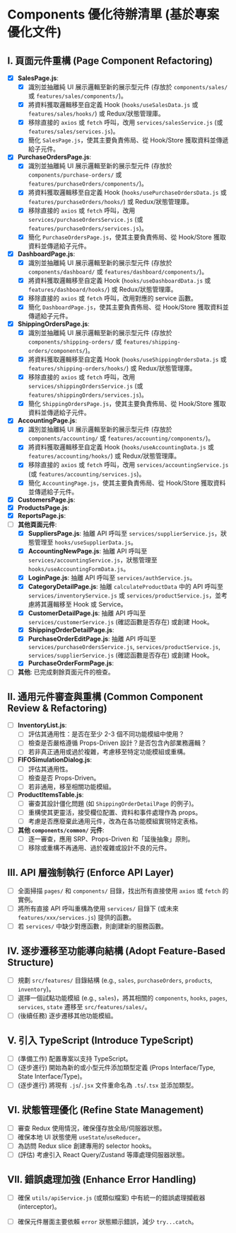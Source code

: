 # Components 優化待辦清單 (基於專案優化文件)

## I. 頁面元件重構 (Page Component Refactoring)

- [x] **SalesPage.js**:
    - [x] 識別並抽離純 UI 展示邏輯至新的展示型元件 (存放於 `components/sales/` 或 `features/sales/components/`)。
    - [x] 將資料獲取邏輯移至自定義 Hook (`hooks/useSalesData.js` 或 `features/sales/hooks/`) 或 Redux/狀態管理庫。
    - [x] 移除直接的 `axios` 或 `fetch` 呼叫，改用 `services/salesService.js` (或 `features/sales/services.js`)。
    - [x] 簡化 `SalesPage.js`，使其主要負責佈局、從 Hook/Store 獲取資料並傳遞給子元件。
- [x] **PurchaseOrdersPage.js**:
    - [x] 識別並抽離純 UI 展示邏輯至新的展示型元件 (存放於 `components/purchase-orders/` 或 `features/purchaseOrders/components/`)。
    - [x] 將資料獲取邏輯移至自定義 Hook (`hooks/usePurchaseOrdersData.js` 或 `features/purchaseOrders/hooks/`) 或 Redux/狀態管理庫。
    - [x] 移除直接的 `axios` 或 `fetch` 呼叫，改用 `services/purchaseOrdersService.js` (或 `features/purchaseOrders/services.js`)。
    - [x] 簡化 `PurchaseOrdersPage.js`，使其主要負責佈局、從 Hook/Store 獲取資料並傳遞給子元件。
- [x] **DashboardPage.js**:
    - [x] 識別並抽離純 UI 展示邏輯至新的展示型元件 (存放於 `components/dashboard/` 或 `features/dashboard/components/`)。
    - [x] 將資料獲取邏輯移至自定義 Hook (`hooks/useDashboardData.js` 或 `features/dashboard/hooks/`) 或 Redux/狀態管理庫。
    - [x] 移除直接的 `axios` 或 `fetch` 呼叫，改用對應的 service 函數。
    - [x] 簡化 `DashboardPage.js`，使其主要負責佈局、從 Hook/Store 獲取資料並傳遞給子元件。
- [x] **ShippingOrdersPage.js**:
    - [x] 識別並抽離純 UI 展示邏輯至新的展示型元件 (存放於 `components/shipping-orders/` 或 `features/shipping-orders/components/`)。
    - [x] 將資料獲取邏輯移至自定義 Hook (`hooks/useShippingOrdersData.js` 或 `features/shipping-orders/hooks/`) 或 Redux/狀態管理庫。
    - [x] 移除直接的 `axios` 或 `fetch` 呼叫，改用 `services/shippingOrdersService.js` (或 `features/shippingOrders/services.js`)。
    - [x] 簡化 `ShippingOrdersPage.js`，使其主要負責佈局、從 Hook/Store 獲取資料並傳遞給子元件。
- [x] **AccountingPage.js**:
    - [x] 識別並抽離純 UI 展示邏輯至新的展示型元件 (存放於 `components/accounting/` 或 `features/accounting/components/`)。
    - [x] 將資料獲取邏輯移至自定義 Hook (`hooks/useAccountingData.js` 或 `features/accounting/hooks/`) 或 Redux/狀態管理庫。
    - [x] 移除直接的 `axios` 或 `fetch` 呼叫，改用 `services/accountingService.js` (或 `features/accounting/services.js`)。
    - [x] 簡化 `AccountingPage.js`，使其主要負責佈局、從 Hook/Store 獲取資料並傳遞給子元件。
- [x] **CustomersPage.js**:
- [x] **ProductsPage.js**:
- [x] **ReportsPage.js**:
- [ ] **其他頁面元件**:
    - [x] **SuppliersPage.js**: 抽離 API 呼叫至 `services/supplierService.js`，狀態管理至 `hooks/useSupplierData.js`。
    - [x] **AccountingNewPage.js**: 抽離 API 呼叫至 `services/accountingService.js`，狀態管理至 `hooks/useAccountingFormData.js`。
    - [x] **LoginPage.js**: 抽離 API 呼叫至 `services/authService.js`。
    - [x] **CategoryDetailPage.js**: 抽離 `calculateProductData` 中的 API 呼叫至 `services/inventoryService.js` 或 `services/productService.js`，並考慮將其邏輯移至 Hook 或 Service。
    - [x] **CustomerDetailPage.js**: 抽離 API 呼叫至 `services/customerService.js` (確認函數是否存在) 或創建 Hook。
    - [x] **ShippingOrderDetailPage.js**: 
    - [x] **PurchaseOrderEditPage.js**: 抽離 API 呼叫至 `services/purchaseOrdersService.js`, `services/productService.js`, `services/supplierService.js` (確認函數是否存在) 或創建 Hook。
    - [x] **PurchaseOrderFormPage.js**:
- [ ] **其他**: 已完成剩餘頁面元件的檢查。

## II. 通用元件審查與重構 (Common Component Review & Refactoring)

- [ ] **InventoryList.js**:
    - [ ] 評估其通用性：是否在至少 2-3 個不同功能模組中使用？
    - [ ] 檢查是否嚴格遵循 Props-Driven 設計？是否包含內部業務邏輯？
    - [ ] 若非真正通用或過於複雜，考慮移至特定功能模組或重構。
- [ ] **FIFOSimulationDialog.js**:
    - [ ] 評估其通用性。
    - [ ] 檢查是否 Props-Driven。
    - [ ] 若非通用，移至相關功能模組。
- [ ] **ProductItemsTable.js**:
    - [ ] 審查其設計僵化問題 (如 `ShippingOrderDetailPage` 的例子)。
    - [ ] 重構使其更靈活，接受欄位配置、資料和事件處理作為 props。
    - [ ] 考慮是否應廢棄此通用元件，改為在各功能模組實現特定表格。
- [ ] **其他 `components/common/` 元件**:
    - [ ] 逐一審查，應用 SRP、Props-Driven 和「延後抽象」原則。
    - [ ] 移除或重構不再通用、過於複雜或設計不良的元件。

## III. API 層強制執行 (Enforce API Layer)

- [ ] 全面掃描 `pages/` 和 `components/` 目錄，找出所有直接使用 `axios` 或 `fetch` 的實例。
- [ ] 將所有直接 API 呼叫重構為使用 `services/` 目錄下 (或未來 `features/xxx/services.js`) 提供的函數。
- [ ] 若 `services/` 中缺少對應函數，則創建新的服務函數。

## IV. 逐步遷移至功能導向結構 (Adopt Feature-Based Structure)

- [ ] 規劃 `src/features/` 目錄結構 (e.g., `sales`, `purchaseOrders`, `products`, `inventory`)。
- [ ] 選擇一個試點功能模組 (e.g., `sales`)，將其相關的 `components`, `hooks`, `pages`, `services`, `state` 遷移至 `src/features/sales/`。
- [ ] (後續任務) 逐步遷移其他功能模組。

## V. 引入 TypeScript (Introduce TypeScript)

- [ ] (準備工作) 配置專案以支持 TypeScript。
- [ ] (逐步進行) 開始為新的或小型元件添加類型定義 (Props Interface/Type, State Interface/Type)。
- [ ] (逐步進行) 將現有 `.js`/`.jsx` 文件重命名為 `.ts`/`.tsx` 並添加類型。

## VI. 狀態管理優化 (Refine State Management)

- [ ] 審查 Redux 使用情況，確保僅存放全局/伺服器狀態。
- [ ] 確保本地 UI 狀態使用 `useState`/`useReducer`。
- [ ] 為訪問 Redux slice 創建專用的 selector hooks。
- [ ] (評估) 考慮引入 React Query/Zustand 等庫處理伺服器狀態。

## VII. 錯誤處理加強 (Enhance Error Handling)

- [ ] 確保 `utils/apiService.js` (或類似檔案) 中有統一的錯誤處理攔截器 (interceptor)。
- [ ] 確保元件層面主要依賴 `error` 狀態顯示錯誤，減少 `try...catch`。

